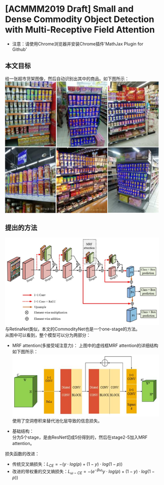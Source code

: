 # [ACMMM2019 Draft] Small and Dense Commodity Object Detection with Multi-Receptive Field Attention
+ 注意：请使用Chrome浏览器并安装Chrome插件'MathJax Plugin for Github'

## 本文目标
给一张超市货架图像，然后自动识别出其中的商品。如下图所示：  
![purpose](./purpose.jpg)

## 提出的方法
![network](./network.jpg)  
与RetinaNet类似，本文的CommodityNet也是一个one-stage的方法。  
从图中可以看到，整个模型可以分为两部分：  
+ MRF attention(多接受域注意力)： 
上图中的虚线框MRF attention的详细结构如下图所示：   
![MRF](./MRF.jpg)  
使用了空洞卷积来替代池化层导致的信息损失。  

+ 基础结构：  
分为5个stage，是由ResNet切成5份得到的，然后在stage2-5加入MRF attention。  

损失函数的改进：  
+ 传统交叉熵损失：${L_{CE}}=-(y{\cdot}log(p)+(1-y){\cdot}log(1-p))$
+ 改进的带权重的交叉熵损失：${L_{{\omega}-CE}}=-({e^{{-\beta}{\omega}_i}}y{\cdot}log(p)+(1-y){\cdot}log(1-p))$
